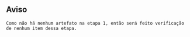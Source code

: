 ## Aviso   
    Como não há nenhum artefato na etapa 1, então será feito verificação de nenhum item dessa etapa.